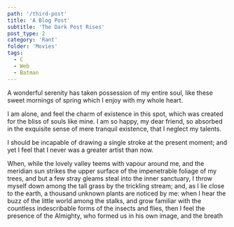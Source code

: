 ```yaml
---
path: '/third-post'
title: 'A Blog Post'
subtitle: 'The Dark Post Rises'
post_type: 2
category: 'Rant'
folder: 'Movies'
tags:
  - C
  - Web
  - Batman
---
```


A wonderful serenity has taken possession of my entire soul, like these sweet mornings of spring which I enjoy with my whole heart.

I am alone, and feel the charm of existence in this spot, which was created for the bliss of souls like mine. I am so happy, my dear friend, so absorbed in the exquisite sense of mere tranquil existence, that I neglect my talents.

I should be incapable of drawing a single stroke at the present moment; and yet I feel that I never was a greater artist than now.

When, while the lovely valley teems with vapour around me, and the meridian sun strikes the upper surface of the impenetrable foliage of my trees, and but a few stray gleams steal into the inner sanctuary, I throw myself down among the tall grass by the trickling stream; and, as I lie close to the earth, a thousand unknown plants are noticed by me: when I hear the buzz of the little world among the stalks, and grow familiar with the countless indescribable forms of the insects and flies, then I feel the presence of the Almighty, who formed us in his own image, and the breath 